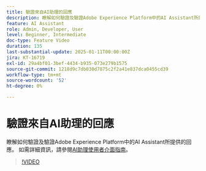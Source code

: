 ```yaml
---
title: 驗證來自AI助理的回應
description: 瞭解如何驗證及驗證Adobe Experience Platform中的AI Assistant所提供的回應。
feature: AI Assistant
role: Admin, Developer, User
level: Beginner, Intermediate
doc-type: Feature Video
duration: 135
last-substantial-update: 2025-01-11T00:00:00Z
jira: KT-16719
exl-id: 29a4bf01-3bef-4434-b935-073e279b1575
source-git-commit: 1218d9c7db030d7875c2f2a41e837dca0455cd39
workflow-type: tm+mt
source-wordcount: '52'
ht-degree: 0%

---
```


# 驗證來自AI助理的回應

瞭解如何驗證及驗證Adobe Experience Platform中的AI Assistant所提供的回應。 如需詳細資訊，請參閱[AI助理使用者介面指南](https://experienceleague.adobe.com/zh-hant/docs/experience-platform/ai-assistant/ui-guide#verify-responses)。

>[!VIDEO](https://video.tv.adobe.com/v/3441738/?learn=on&enablevpops)
